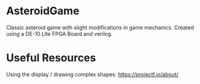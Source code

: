 # AsteroidGame
 Classic asteroid game with slight modifications in game mechanics. Created using a DE-10 Lite FPGA Board and verilog. 


# Useful Resources
 Using the display / drawing complex shapes: https://projectf.io/about/
 
